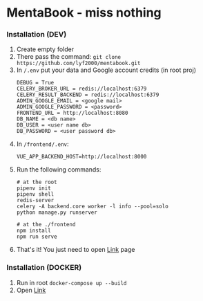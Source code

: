 # MentaBook - miss nothing

### Installation (DEV)

1. Create empty folder
1. There pass the command: `git clone https://github.com/lyf2000/mentabook.git`
1. In `/.env` put your data and Google account credits (in root proj)
    ```
    DEBUG = True
    CELERY_BROKER_URL = redis://localhost:6379
    CELERY_RESULT_BACKEND = redis://localhost:6379
    ADMIN_GOOGLE_EMAIL = <google mail>
    ADMIN_GOOGLE_PASSWORD = <password>
    FRONTEND_URL = http://localhost:8080
    DB_NAME = <db name>
    DB_USER = <user name db>
    DB_PASSWORD = <user password db>
    ```
1. In `/frontend/.env`:
    ```
    VUE_APP_BACKEND_HOST=http://localhost:8000
    ```
1. Run the following commands:
    ```
    # at the root
   pipenv init
   pipenv shell
   redis-server
   celery -A backend.core worker -l info --pool=solo
   python manage.py runserver

   # at the ./frontend
   npm install
   npm run serve
    ```
1. That's it! You just need to open [Link](http://localhost:8080/) page 

### Installation (DOCKER)

1. Run in root `docker-compose up --build`
1. Open [Link](http://localhost:1234/)
